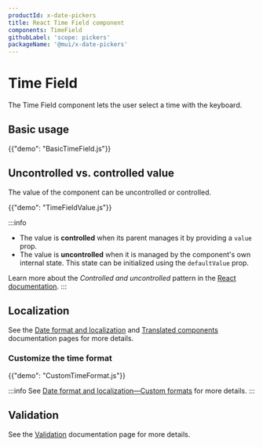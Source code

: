 ```yaml
---
productId: x-date-pickers
title: React Time Field component
components: TimeField
githubLabel: 'scope: pickers'
packageName: '@mui/x-date-pickers'
---
```


# Time Field

<p class="description">The Time Field component lets the user select a time with the keyboard.</p>

## Basic usage

{{"demo": "BasicTimeField.js"}}

## Uncontrolled vs. controlled value

The value of the component can be uncontrolled or controlled.

{{"demo": "TimeFieldValue.js"}}

:::info

- The value is **controlled** when its parent manages it by providing a `value` prop.
- The value is **uncontrolled** when it is managed by the component's own internal state. This state can be initialized using the `defaultValue` prop.

Learn more about the _Controlled and uncontrolled_ pattern in the [React documentation](https://react.dev/learn/sharing-state-between-components#controlled-and-uncontrolled-components).
:::

## Localization

See the [Date format and localization](/x/react-date-pickers/adapters-locale/) and [Translated components](/x/react-date-pickers/localization/) documentation pages for more details.

### Customize the time format

{{"demo": "CustomTimeFormat.js"}}

:::info
See [Date format and localization—Custom formats](/x/react-date-pickers/adapters-locale/#custom-formats) for more details.
:::

## Validation

See the [Validation](/x/react-date-pickers/validation/) documentation page for more details.

